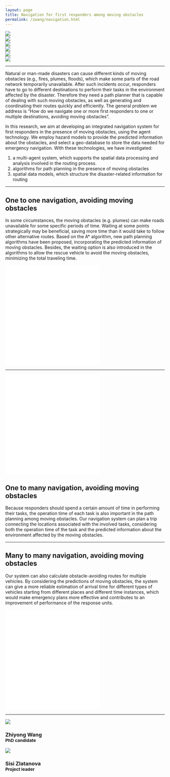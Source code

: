```yaml
---
layout: page
title: Navigation for first responders among moving obstacles
permalink: /zwang/navigation.html
---
```


<div class="row">
	<div class="col-lg-2 nopadding"><img class="img-responsive" src="{{ "/zwang/img/AIBV B 05.jpg" | prepend: site.baseurl }}"></div>
	<div class="col-lg-2 nopadding"><img class="img-responsive" src="{{ "/zwang/img/AIBV B 07.jpg" | prepend: site.baseurl }}"></div>
	<div class="col-lg-2 nopadding"><img class="img-responsive" src="{{ "/zwang/img/AIBV B 10.jpg" | prepend: site.baseurl }}"></div>
	<div class="col-lg-2 nopadding"><img class="img-responsive" src="{{ "/zwang/img/AIBV B 11.jpg" | prepend: site.baseurl }}"></div>
	<div class="col-lg-2 nopadding"><img class="img-responsive" src="{{ "/zwang/img/AIBV B 16.jpg" | prepend: site.baseurl }}"></div>
	<div class="col-lg-2 nopadding"><img class="img-responsive" src="{{ "/zwang/img/AIBV P 02.jpg" | prepend: site.baseurl }}"></div>
</div>

---

Natural or man-made disasters can cause different kinds of moving obstacles (e.g., fires, plumes, floods), which make some parts of the road network temporarily unavailable. After such incidents occur, responders have to go to different destinations to perform their tasks in the environment affected by the disaster. Therefore they need a path planner that is capable of dealing with such moving obstacles, as well as generating and coordinating their routes quickly and efficiently. The general problem we address is “How do we navigate one or more first responders to one or multiple destinations, avoiding moving obstacles”.

In this research, we aim at developing an integrated navigation system for first responders in the presence of moving obstacles, using the agent technology. We employ hazard models to provide the predicted information about the obstacles, and select a geo-database to store the data needed for emergency navigation. With these technologies, we have investigated:

1. a multi-agent system, which supports the spatial data processing and analysis involved in the routing process. 
2. algorithms for path planning in the presence of moving obstacles
3. spatial data models, which structure the disaster-related information for routing

--- 

<div class="row featurette">
	<div class="col-md-7">
		<h2 class="featurette-heading">One to one navigation, avoiding moving obstacles</h2>
		<p>
			In some circumstances, the moving obstacles (e.g. plumes) can make roads unavailable for some specific periods of time. Waiting at some points strategically may be beneficial, saving more time than it would take to follow other alternative routes. 
			Based on the A* algorithm, new path planning algorithms have been proposed, incorporating the predicted information of moving obstacles. Besides, the waiting option is also introduced in the algorithms to allow the rescue vehicle to avoid the moving obstacles, minimizing the total traveling time. 
		</p>
	</div>
	<iframe class="col-md-5" height="315" src="//www.youtube.com/embed/9fd14_htfjk" frameborder="0" allowfullscreen></iframe>
</div>

<hr class="featurette-divider">

<div class="row featurette">
	<iframe class="col-md-5" height="315" src="//www.youtube.com/embed/N05lDSrMDBk" frameborder="0" allowfullscreen></iframe>
	<div class="col-md-7">
		<h2 class="featurette-heading">One to many navigation, avoiding moving obstacles</h2>
		<p>
			Because responders should spend a certain amount of time in performing their tasks, the operation time of each task is also important in the path planning among moving obstacles. Our navigation system can plan a trip connecting the locations associated with the involved tasks, considering both the operation time of the task and the predicted information about the environment affected by the moving obstacles. 
		</p>
	</div>
</div>

<hr class="featurette-divider">

<div class="row featurette">
	<div class="col-md-7">
		<h2 class="featurette-heading">Many to many navigation, avoiding moving obstacles</h2>
		<p>
			Our system can also calculate obstacle-avoiding routes for multiple vehicles. By considering the predictions of moving obstacles, the system can give a more reliable estimation of arrival time for different types of vehicles starting from different places and different time instances, which would make emergency plans more effective and contributes to an improvement of performance of the response units.
		</p>
	</div>
	<iframe class="col-md-5" height="315" src="//www.youtube.com/embed/mFm6ExkqTzY" frameborder="0" allowfullscreen></iframe>
</div>
<hr class="featurette-divider">

<div class="row">
  <div class="col-lg-offset-3 col-lg-3">
      <img class="img-circle img-responsive" src="{{ "/img/staff/zhiyong.png" | prepend: site.baseurl }}">
      <h3>Zhiyong Wang <br><small>PhD candidate</small></h3>
  </div>
  <div class=" col-lg-3">
      <a href="http://3dgeoinfo.bk.tudelft.nl/szlatanova/"><img class="img-circle img-responsive" src="{{ "/img/staff/sisi.jpg" | prepend: site.baseurl }}"></a>
      <h3>Sisi Zlatanova <br><small>Project leader</small></h3>
  </div>
</div>